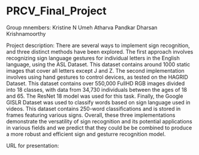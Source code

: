 # PRCV_Final_Project

Group mnembers:
Kristine N Umeh
Atharva Pandkar
Dharsan Krishnamoorthy 

Project description:
There are several ways to implement sign recognition, and three distinct methods have been explored. The first approach involves recognizing sign language gestures for individual letters in the English language, using the ASL Dataset. This dataset contains around 1000 static images that cover all letters except J and Z. The second implementation involves using hand gestures to control devices, as tested on the HAGRID Dataset. This dataset contains over 550,000 FullHD RGB images divided into 18 classes, with data from 34,730 individuals between the ages of 18 and 65. The ResNet 18 model was used for this task. Finally, the Google GISLR Dataset was used to classify words based on sign language used in videos. This dataset contains 250-word classifications and is stored in frames featuring various signs. Overall, these three implementations demonstrate the versatility of sign recognition and its potential applications in various fields and we predict that they could be be combined to produce a more robust and efficient sign and gesturre recognition model.


URL for presentation: 
